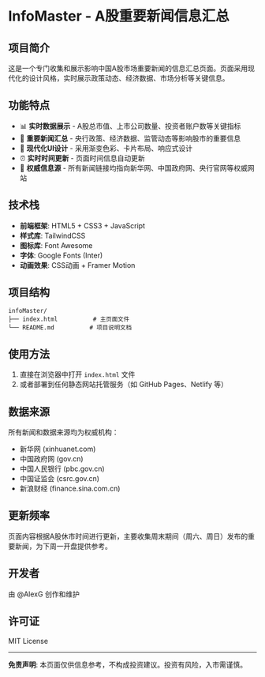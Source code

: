 # InfoMaster - A股重要新闻信息汇总

## 项目简介

这是一个专门收集和展示影响中国A股市场重要新闻的信息汇总页面。页面采用现代化的设计风格，实时展示政策动态、经济数据、市场分析等关键信息。

## 功能特点

- 📊 **实时数据展示** - A股总市值、上市公司数量、投资者账户数等关键指标
- 📰 **重要新闻汇总** - 央行政策、经济数据、监管动态等影响股市的重要信息
- 🎨 **现代化UI设计** - 采用渐变色彩、卡片布局、响应式设计
- ⏰ **实时时间更新** - 页面时间信息自动更新
- 🔗 **权威信息源** - 所有新闻链接均指向新华网、中国政府网、央行官网等权威网站

## 技术栈

- **前端框架**: HTML5 + CSS3 + JavaScript
- **样式库**: TailwindCSS
- **图标库**: Font Awesome
- **字体**: Google Fonts (Inter)
- **动画效果**: CSS动画 + Framer Motion

## 项目结构

```
infoMaster/
├── index.html          # 主页面文件
└── README.md          # 项目说明文档
```

## 使用方法

1. 直接在浏览器中打开 `index.html` 文件
2. 或者部署到任何静态网站托管服务（如 GitHub Pages、Netlify 等）

## 数据来源

所有新闻和数据来源均为权威机构：

- 新华网 (xinhuanet.com)
- 中国政府网 (gov.cn)
- 中国人民银行 (pbc.gov.cn)
- 中国证监会 (csrc.gov.cn)
- 新浪财经 (finance.sina.com.cn)

## 更新频率

页面内容根据A股休市时间进行更新，主要收集周末期间（周六、周日）发布的重要新闻，为下周一开盘提供参考。

## 开发者

由 @AlexG 创作和维护

## 许可证

MIT License

---

**免责声明**: 本页面仅供信息参考，不构成投资建议。投资有风险，入市需谨慎。